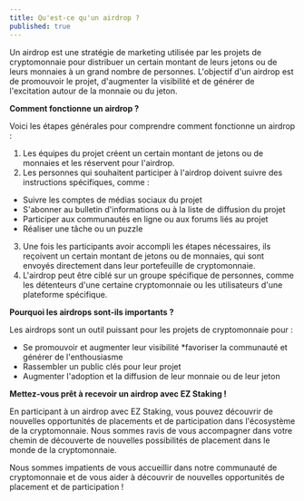 ```yaml
---
title: Qu'est-ce qu'un airdrop ?
published: true
---
```


Un airdrop est une stratégie de marketing utilisée par les projets de cryptomonnaie pour distribuer un certain montant de leurs jetons ou de leurs monnaies à un grand nombre de personnes. L'objectif d'un airdrop est de promouvoir le projet, d'augmenter la visibilité et de générer de l'excitation autour de la monnaie ou du jeton.

**Comment fonctionne un airdrop ?**

Voici les étapes générales pour comprendre comment fonctionne un airdrop :

1. Les équipes du projet créent un certain montant de jetons ou de monnaies et les réservent pour l'airdrop.
2. Les personnes qui souhaitent participer à l'airdrop doivent suivre des instructions spécifiques, comme :
  * Suivre les comptes de médias sociaux du projet
  * S'abonner au bulletin d'informations ou à la liste de diffusion du projet
  * Participer aux communautés en ligne ou aux forums liés au projet
  * Réaliser une tâche ou un puzzle
3. Une fois les participants avoir accompli les étapes nécessaires, ils reçoivent un certain montant de jetons ou de monnaies, qui sont envoyés directement dans leur portefeuille de cryptomonnaie.
4. L'airdrop peut être ciblé sur un groupe spécifique de personnes, comme les détenteurs d'une certaine cryptomonnaie ou les utilisateurs d'une plateforme spécifique.

**Pourquoi les airdrops sont-ils importants ?**

Les airdrops sont un outil puissant pour les projets de cryptomonnaie pour :

* Se promouvoir et augmenter leur visibilité
  *favoriser la communauté et générer de l'enthousiasme
* Rassembler un public clés pour leur projet
* Augmenter l'adoption et la diffusion de leur monnaie ou de leur jeton

**Mettez-vous prêt à recevoir un airdrop avec EZ Staking !**

En participant à un airdrop avec EZ Staking, vous pouvez découvrir de nouvelles opportunités de placements et de participation dans l'écosystème de la cryptomonnaie. Nous sommes ravis de vous accompagner dans votre chemin de découverte de nouvelles possibilités de placement dans le monde de la cryptomonnaie.

Nous sommes impatients de vous accueillir dans notre communauté de cryptomonnaie et de vous aider à découvrir de nouvelles opportunités de placement et de participation !

